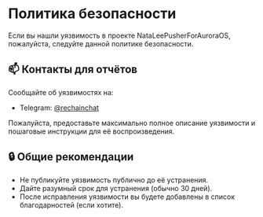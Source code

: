 # Политика безопасности

Если вы нашли уязвимость в проекте NataLeePusherForAuroraOS, пожалуйста, следуйте данной политике безопасности.

## 📫 Контакты для отчётов

Сообщайте об уязвимостях на:
- Telegram: [@rechainchat](https://t.me/rechainchat)

Пожалуйста, предоставьте максимально полное описание уязвимости и пошаговые инструкции для её воспроизведения.

## 🔒 Общие рекомендации

- Не публикуйте уязвимость публично до её устранения.
- Дайте разумный срок для устранения (обычно 30 дней).
- После исправления уязвимости вы будете добавлены в список благодарностей (если хотите).
